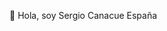 👋 Hola, soy Sergio Canacue España

<!--
Soy un desarrollador apasionado con un gran interés en la tecnología y el aprendizaje continuo. Disfruto resolviendo problemas complejos y colaborando con otros para crear soluciones de software increíbles.

const aboutMe = {
    code: ["HTML", "CSS", "JavaScript", "PHP", "Python"],
    technologies: {
        FrontEnd: {
            js: ["React", "React-Native"],
            css: ["Tailwind", "Bootstrap"]
        },
        BackEnd: {
            php: ["Laravel"],
            js: ["NodeJS", "Express"],
        },
        DataBases: ["MySQL", "NoSQL"],
        Tools: ["Figma", "Excalidraw", "Postman", "Dia", "Visual Studio Code", "Android Studio"],
        OS: ["Ubuntu Server"]
    },
    currentOccupation: ["Estudiante de Análisis y Desarrollo de Software - Desarrollador Full-Stack"]
};


👀 Intereses
Desarrollo Web: Construcción de aplicaciones web responsivas y dinámicas.
Aprendizaje Automático: Exploración de datos y creación de modelos predictivos.
Ciberseguridad: Asegurando que los sistemas sean seguros y los datos estén protegidos.
🌱 Actualmente Aprendiendo
JavaScript Avanzado: Mejorando mis habilidades en frameworks y bibliotecas modernas de JavaScript.
Computación en la Nube: Obteniendo experiencia práctica con servicios en la nube.
Ciberseguridad: Explorando conceptos fundamentales de ciberseguridad, incluyendo la protección de sistemas y redes, criptografía, y la gestión de vulnerabilidades. Estoy aprendiendo sobre las mejores prácticas para asegurar aplicaciones web y la implementación de medidas de seguridad efectivas para proteger los datos y la privacidad de los usuarios.

-->
